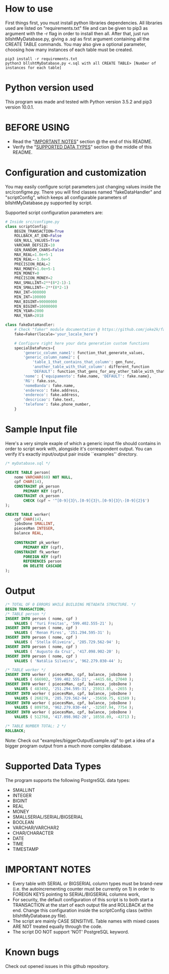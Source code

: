 # How to use
First things first, you must install python libraries dependencies. All libraries used are listed on "requirements.txt" file and can be given to pip3 as argument with the -r flag in order to install then all. After that, just run bllshtMyDatabase.py, giving a .sql as first argument containing all the CREATE TABLE commands. You may also give a optional parameter, choosing how many instances of each table must be created.
```
pip3 install -r requirements.txt
python3 bllshtMyDatabase.py <.sql with all CREATE TABLE> [Number of instances for each table]
```

# Python version used
This program was made and tested with Python version 3.5.2 and pip3 version 10.0.1.

# BEFORE USING
- Read the "[IMPORTANT NOTES](#important-notes)" section @ the end of this README.
- Verify the "[SUPPORTED DATA TYPES](#supported-data-types)" section @ the middle of this README.

# Configuration and customization
You may easily configure script parameters just changing values inside the src/configme.py. There you will find classes named "fakeDataHandler" and "scriptConfig", which keeps all configurable parameters of bllshtMyDatabase.py supported by script.

Supported script configuration parameters are:
```python
# Inside src/configme.py
class scriptConfig:
	BEGIN_TRANSACTION=True
	ROLLBACK_AT_END=False
	GEN_NULL_VALUES=True
	VARCHAR_DEFSIZE=10
	GEN_RANDOM_CHARS=False
	MAX_REAL=1.0e+5-1
	MIN_REAL=-1.0e+5
	PRECISION_REAL=2
	MAX_MONEY=1.0e+5-1
	MIN_MONEY=0
	PRECISION_MONEY=2
	MAX_SMALLINT=2**(8*2-1)-1
	MIN_SMALLINT=-2**(8*2-1)
	MAX_INT=900000
	MIN_INT=100000
	MAX_BIGINT=90000000
	MIN_BIGINT=10000000
	MIN_YEAR=2000
	MAX_YEAR=2018

class fakeDataHandler:
	# Check "faker" module documentation @ https://github.com/joke2k/faker
	fake=Faker(locale='your_locale_here')

	# Configure right here your data generation custom functions
	specialDataFuncs={
		'generic_column_name1': function_that_generate_values,
		'generic_column_name2': {
			'table_1_that_contains_that_column': gen_func, 
			'another_table_with_that_column': different_function
			'DEFAULT': function_that_gens_for_any_other_table_with_that_column},
		'nome': {'equipamento': fake.name, 'DEFAULT': fake.name},
		'RG': fake.ssn,
		'nomeBanda': fake.name,
		'endereco': fake.address,
		'endereco': fake.address,
		'descricao': fake.text,
		'telefone': fake.phone_number,
	}
```

# Sample Input file
Here's a very simple exaple of which a generic input file should contains in order to script work with, alongside it's correspondent output. You can verify it's exactly input/output pair inside ``examples'' directory.
```sql
/* myDatabase.sql */

CREATE TABLE person(
	nome VARCHAR(60) NOT NULL,
	cpf CHAR(14),
	CONSTRAINT pk_person
		PRIMARY KEY (cpf),
	CONSTRAINT ck_person
		CHECK (cpf ~ '^[0-9]{3}\.[0-9]{3}\.[0-9]{3}\-[0-9]{2}$')
);

CREATE TABLE worker(
	cpf CHAR(14),
	jobsDone SMALLINT,
	piecesMan INTEGER,
	balance REAL,
	
	CONSTRAINT pk_worker
		PRIMARY KEY (cpf),
	CONSTRAINT fk_worker
		FOREIGN KEY (cpf)
		REFERENCES person
		ON DELETE CASCADE
);
```

# Output
```sql
/* TOTAL OF 0 ERRORS WHILE BUILDING METADATA STRUCTURE. */
BEGIN TRANSACTION;
/* TABLE person */
INSERT INTO person ( nome, cpf )
	VALUES ( 'Yuri Freitas', '599.402.555-21' );
INSERT INTO person ( nome, cpf )
	VALUES ( 'Renan Pires', '251.294.595-31' );
INSERT INTO person ( nome, cpf )
	VALUES ( 'Stella Oliveira', '285.729.562-94' );
INSERT INTO person ( nome, cpf )
	VALUES ( 'Augusto da Cruz', '417.098.902-20' );
INSERT INTO person ( nome, cpf )
	VALUES ( 'Natália Silveira', '962.279.030-44' );

/* TABLE worker */
INSERT INTO worker ( piecesMan, cpf, balance, jobsDone )
	VALUES ( 666902, '599.402.555-21', -4415.68, 27040 );
INSERT INTO worker ( piecesMan, cpf, balance, jobsDone )
	VALUES ( 483492, '251.294.595-31', 25913.85, -2655 );
INSERT INTO worker ( piecesMan, cpf, balance, jobsDone )
	VALUES ( 260278, '285.729.562-94', -35650.75, 61589 );
INSERT INTO worker ( piecesMan, cpf, balance, jobsDone )
	VALUES ( 809750, '962.279.030-44', -32507.94, 7754 );
INSERT INTO worker ( piecesMan, cpf, balance, jobsDone )
	VALUES ( 512768, '417.098.902-20', 18558.09, -43713 );

/* TABLE NUMBER TOTAL: 2 */
ROLLBACK;
```

Note: Check out "examples/biggerOutputExample.sql" to get a idea of a bigger program output from a much more complex database.

# Supported Data Types
The program supports the following PostgreSQL data types:
- SMALLINT
- INTEGER
- BIGINT
- REAL
- MONEY
- SMALLSERIAL/SERIAL/BIGSERIAL
- BOOLEAN
- VARCHAR/VARCHAR2
- CHAR/CHARACTER
- DATE
- TIME
- TIMESTAMP

# IMPORTANT NOTES
- Every table with SERIAL or BIGSERIAL column types must be brand-new (i.e. the autoincrementing counter must be currently on 1) in order to FOREIGN KEYS pointing to SERIAL/BIGSERIAL columns work,
- For security, the default configuration of this script is to both start a TRANSACTION at the start of each output file and ROLLBACK at the end. Change this configuration inside the scriptConfig class (within bllshtMyDatabase.py file).
- The script are mainly CASE SENSITIVE. Table names with mixed cases ARE NOT treated equally through the code.
- The script DO NOT support 'NOT' PostgreSQL keyword.

# Known bugs
Check out opened issues in this github repository.
